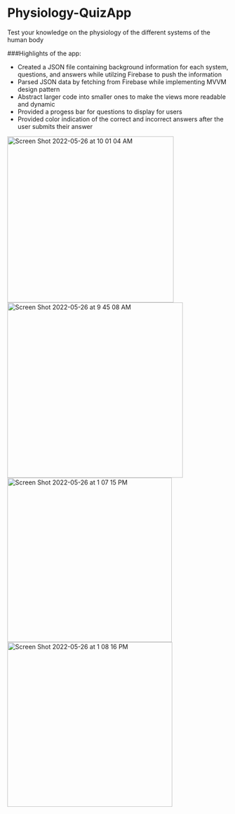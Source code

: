 # Physiology-QuizApp
Test your knowledge on the physiology of the different systems of the human body


###Highlights of the app:
- Created a JSON file containing background information for each system, questions, and answers while utilzing Firebase to push the information
- Parsed JSON data by fetching from Firebase while implementing MVVM design pattern
- Abstract larger code into smaller ones to make the views more readable and dynamic 
- Provided a progess bar for questions to display for users
- Provided color indication of the correct and incorrect answers after the user submits their answer

<img width="379" alt="Screen Shot 2022-05-26 at 10 01 04 AM" src="https://user-images.githubusercontent.com/80538229/170547587-8a350786-18e0-4f48-94f2-f51b8f9a1b0c.png">
<img width="400" alt="Screen Shot 2022-05-26 at 9 45 08 AM" src="https://user-images.githubusercontent.com/80538229/170547604-c18c4d88-3151-4d3e-b30c-5ae43dacb109.png">
<img width="375" alt="Screen Shot 2022-05-26 at 1 07 15 PM" src="https://user-images.githubusercontent.com/80538229/170549372-e123e65b-67d4-4b97-b16d-68a0f7292d16.png">
<img width="376" alt="Screen Shot 2022-05-26 at 1 08 16 PM" src="https://user-images.githubusercontent.com/80538229/170549388-8a83572f-034a-4392-8405-743055ed14f1.png">

